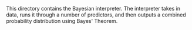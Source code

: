 This directory contains the Bayesian interpreter.
The interpreter takes in data, runs it through a number of predictors, and then outputs a combined probability distribution using Bayes' Theorem.
